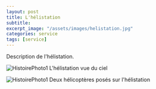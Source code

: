 ```yaml
---
layout: post
title: L'hélistation
subtitle:
excerpt_image: "/assets/images/helistation.jpg"
categories: service
tags: [service]
---
```


Description de l'hélistation.


![HistoirePhoto1](https://chclamecy.github.io/jekyll-theme-yat/assets/images/helistation.jpg)  L'hélistation vue du ciel


![HistoirePhoto1](https://chclamecy.github.io/jekyll-theme-yat/assets/images/helistation2.jpg)  Deux hélicoptères posés sur l'hélistation

